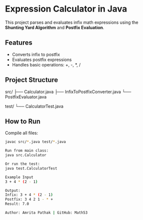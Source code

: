 # Expression Calculator in Java

This project parses and evaluates infix math expressions using the **Shunting Yard Algorithm** and **Postfix Evaluation**.

## Features
- Converts infix to postfix
- Evaluates postfix expressions
- Handles basic operations: +, -, *, /

##  Project Structure
src/
├── Calculator.java
├── InfixToPostfixConverter.java
└── PostfixEvaluator.java

test/
└── CalculatorTest.java

##  How to Run

Compile all files:
```bash
javac src/*.java test/*.java

Run from main class:
java src.Calculator

Or run the test:
java test.CalculatorTest

Example Input
3 + 4 * (2 - 1)

Output:
Infix: 3 + 4 * (2 - 1)
Postfix: 3 4 2 1 - * +
Result: 7.0

Author: Amrita Pathak | GitHub: Math53
